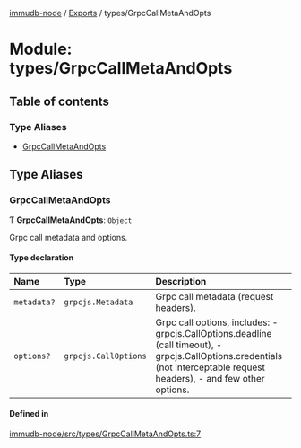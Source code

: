 [immudb-node](../README.md) / [Exports](../modules.md) / types/GrpcCallMetaAndOpts

# Module: types/GrpcCallMetaAndOpts

## Table of contents

### Type Aliases

- [GrpcCallMetaAndOpts](types_GrpcCallMetaAndOpts.md#grpccallmetaandopts)

## Type Aliases

### GrpcCallMetaAndOpts

Ƭ **GrpcCallMetaAndOpts**: `Object`

Grpc call metadata and options.

#### Type declaration

| Name | Type | Description |
| :------ | :------ | :------ |
| `metadata?` | `grpcjs.Metadata` | Grpc call metadata (request headers). |
| `options?` | `grpcjs.CallOptions` | Grpc call options, includes:   - grpcjs.CallOptions.deadline  (call timeout),   - grpcjs.CallOptions.credentials (not interceptable request headers),   - and few other options. |

#### Defined in

[immudb-node/src/types/GrpcCallMetaAndOpts.ts:7](https://github.com/user3232/node-immu-db/blob/30c0d74/immudb-node/src/types/GrpcCallMetaAndOpts.ts#L7)
